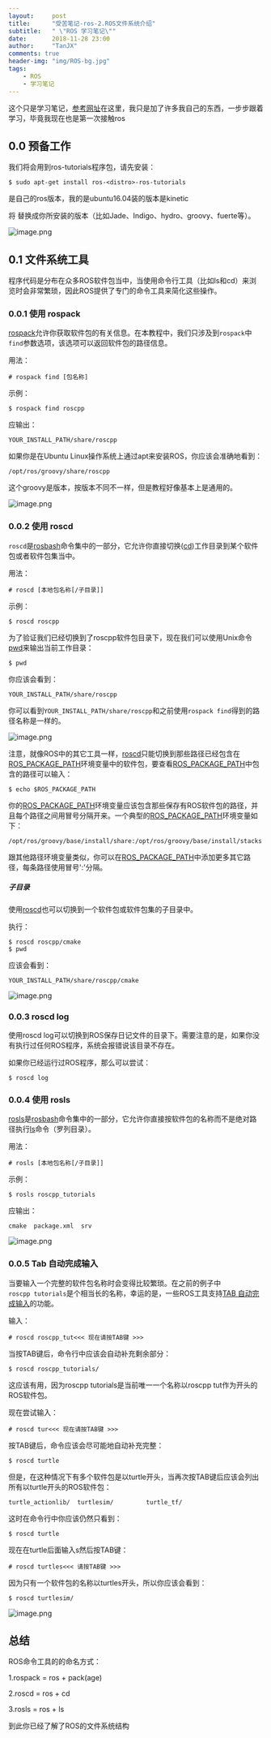 ```yaml
---
layout:     post
title:      "受苦笔记-ros-2.ROS文件系统介绍"
subtitle:   " \"ROS 学习笔记\""
date:       2018-11-28 23:00
author:     "TanJX"
comments: true
header-img: "img/ROS-bg.jpg"
tags:
    - ROS
    - 学习笔记
---
```


这个只是学习笔记，[参考网址](http://wiki.ros.org/cn/ROS/Tutorials/NavigatingTheFilesystem)在这里，我只是加了许多我自己的东西，一步步跟着学习，毕竟我现在也是第一次接触ros

## 0.0 预备工作


我们将会用到ros-tutorials程序包，请先安装：


```
$ sudo apt-get install ros-<distro>-ros-tutorials
```


<distro>是自己的ros版本，我的是ubuntu16.04装的版本是kinetic


将 <distro> 替换成你所安装的版本（比如Jade、Indigo、hydro、groovy、fuerte等）。


![image.png](https://upload-images.jianshu.io/upload_images/14848329-010ae6dd4637bbe8.png?imageMogr2/auto-orient/strip%7CimageView2/2/w/1240)


## 0.1 文件系统工具

程序代码是分布在众多ROS软件包当中，当使用命令行工具（比如ls和cd）来浏览时会非常繁琐，因此ROS提供了专门的命令工具来简化这些操作。


### 0.0.1 使用 rospack

[rospack](http://wiki.ros.org/rospack)允许你获取软件包的有关信息。在本教程中，我们只涉及到```rospack```中```find```参数选项，该选项可以返回软件包的路径信息。

用法：

```
# rospack find [包名称]
```

示例：

```
$ rospack find roscpp
```

应输出：

```
YOUR_INSTALL_PATH/share/roscpp
```

如果你是在Ubuntu Linux操作系统上通过apt来安装ROS，你应该会准确地看到：

```
/opt/ros/groovy/share/roscpp
```

这个groovy是版本，按版本不同不一样，但是教程好像基本上是通用的。

![image.png](https://upload-images.jianshu.io/upload_images/14848329-0af6735fc9c679b9.png?imageMogr2/auto-orient/strip%7CimageView2/2/w/1240)

### 0.0.2 使用 roscd

```roscd```是[rosbash](http://wiki.ros.org/rosbash)命令集中的一部分，它允许你直接切换([cd](http://ss64.com/bash/cd.html))工作目录到某个软件包或者软件包集当中。

用法：

```
# roscd [本地包名称[/子目录]]
```

示例：

```
$ roscd roscpp
```

为了验证我们已经切换到了roscpp软件包目录下，现在我们可以使用Unix命令[pwd](http://ss64.com/bash/pwd.html)来输出当前工作目录：

```
$ pwd
```

你应该会看到：

```
YOUR_INSTALL_PATH/share/roscpp
```

你可以看到```YOUR_INSTALL_PATH/share/roscpp```和之前使用```rospack find```得到的路径名称是一样的。

![image.png](https://upload-images.jianshu.io/upload_images/14848329-6d8eb8a37003f720.png?imageMogr2/auto-orient/strip%7CimageView2/2/w/1240)

注意，就像ROS中的其它工具一样，[roscd](http://wiki.ros.org/roscd)只能切换到那些路径已经包含在[ROS_PACKAGE_PATH](http://wiki.ros.org/ROS/EnvironmentVariables#ROS_PACKAGE_PATH)环境变量中的软件包，要查看[ROS_PACKAGE_PATH](http://wiki.ros.org/ROS/EnvironmentVariables#ROS_PACKAGE_PATH)中包含的路径可以输入：

```
$ echo $ROS_PACKAGE_PATH
```

你的[ROS_PACKAGE_PATH](http://wiki.ros.org/ROS/EnvironmentVariables#ROS_PACKAGE_PATH)环境变量应该包含那些保存有ROS软件包的路径，并且每个路径之间用冒号分隔开来。一个典型的[ROS_PACKAGE_PATH](http://wiki.ros.org/ROS/EnvironmentVariables#ROS_PACKAGE_PATH)环境变量如下：

```
/opt/ros/groovy/base/install/share:/opt/ros/groovy/base/install/stacks
```

跟其他路径环境变量类似，你可以在[ROS_PACKAGE_PATH](http://wiki.ros.org/ROS/EnvironmentVariables#ROS_PACKAGE_PATH)中添加更多其它路径，每条路径使用冒号':'分隔。

##### 子目录

使用[roscd](http://wiki.ros.org/roscd)也可以切换到一个软件包或软件包集的子目录中。

执行：

```
$ roscd roscpp/cmake
$ pwd
```

应该会看到：

```
YOUR_INSTALL_PATH/share/roscpp/cmake
```

![image.png](https://upload-images.jianshu.io/upload_images/14848329-233b117c562e99c4.png?imageMogr2/auto-orient/strip%7CimageView2/2/w/1240)

### 0.0.3 roscd log

使用roscd log可以切换到ROS保存日记文件的目录下。需要注意的是，如果你没有执行过任何ROS程序，系统会报错说该目录不存在。

如果你已经运行过ROS程序，那么可以尝试：

```
$ roscd log
```

### 0.0.4 使用 rosls

[rosls](http://wiki.ros.org/rosbash#rosls)是[rosbash](http://wiki.ros.org/rosbash)命令集中的一部分，它允许你直接按软件包的名称而不是绝对路径执行[ls](http://ss64.com/bash/ls.html)命令（罗列目录）。

用法：

```
# rosls [本地包名称[/子目录]]
```

示例：

```
$ rosls roscpp_tutorials
```

应输出：

```
cmake  package.xml  srv
 ```

![image.png](https://upload-images.jianshu.io/upload_images/14848329-07fb8b42854f1f95.png?imageMogr2/auto-orient/strip%7CimageView2/2/w/1240)

### 0.0.5 Tab 自动完成输入

当要输入一个完整的软件包名称时会变得比较繁琐。在之前的例子中```roscpp tutorials```是个相当长的名称，幸运的是，一些ROS工具支持[TAB 自动完成输入](http://en.wikipedia.org/wiki/Command_line_completion)的功能。

输入：

```
# roscd roscpp_tut<<< 现在请按TAB键 >>>
```

当按TAB键后，命令行中应该会自动补充剩余部分：

```
$ roscd roscpp_tutorials/
```

这应该有用，因为roscpp tutorials是当前唯一一个名称以roscpp tut作为开头的ROS软件包。

现在尝试输入：

```
# roscd tur<<< 现在请按TAB键 >>>
```

按TAB键后，命令应该会尽可能地自动补充完整：

```
$ roscd turtle
```

但是，在这种情况下有多个软件包是以turtle开头，当再次按TAB键后应该会列出所有以turtle开头的ROS软件包：

```
turtle_actionlib/  turtlesim/         turtle_tf/
```

这时在命令行中你应该仍然只看到：

```
$ roscd turtle
```

现在在turtle后面输入s然后按TAB键：

```
# roscd turtles<<< 请按TAB键 >>>
```

因为只有一个软件包的名称以turtles开头，所以你应该会看到：

```
$ roscd turtlesim/
```

![image.png](https://upload-images.jianshu.io/upload_images/14848329-bfb2307ab93a5e21.png?imageMogr2/auto-orient/strip%7CimageView2/2/w/1240)

## 总结

ROS命令工具的的命名方式：

1.rospack = ros + pack(age)

2.roscd = ros + cd

3.rosls = ros + ls

到此你已经了解了ROS的文件系统结构

